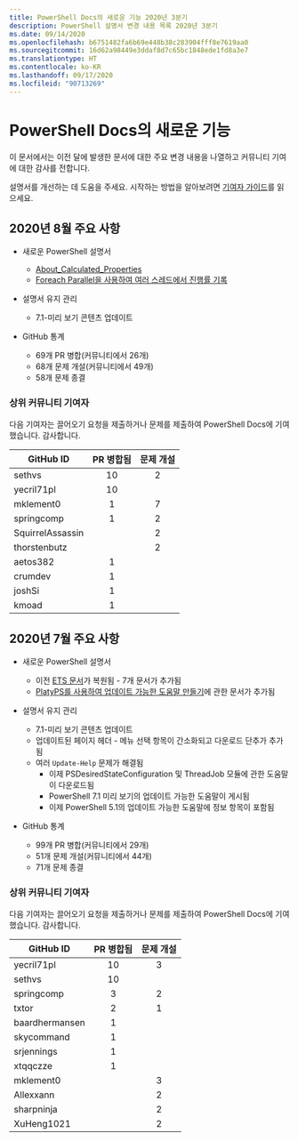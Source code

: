 ```yaml
---
title: PowerShell Docs의 새로운 기능 2020년 3분기
description: PowerShell 설명서 변경 내용 목록 2020년 3분기
ms.date: 09/14/2020
ms.openlocfilehash: b6751482fa6b69e448b38c283904fff8e7619aa0
ms.sourcegitcommit: 16d62a98449e3ddaf8d7c65bc1848ede1fd8a3e7
ms.translationtype: HT
ms.contentlocale: ko-KR
ms.lasthandoff: 09/17/2020
ms.locfileid: "90713269"
---
```

# <a name="whats-new-in-powershell-docs"></a>PowerShell Docs의 새로운 기능

이 문서에서는 이전 달에 발생한 문서에 대한 주요 변경 내용을 나열하고 커뮤니티 기여에 대한 감사를 전합니다.

설명서를 개선하는 데 도움을 주세요. 시작하는 방법을 알아보려면 [기여자 가이드][contrib]를 읽으세요.

## <a name="2020-august-highlights"></a>2020년 8월 주요 사항

- 새로운 PowerShell 설명서
  - [About_Calculated_Properties](/powershell/module/microsoft.powershell.core/about/about_calculated_properties)
  - [Foreach Parallel을 사용하여 여러 스레드에서 진행률 기록](/powershell/scripting/learn/deep-dives/write-progress-across-multiple-threads)
- 설명서 유지 관리
  - 7\.1-미리 보기 콘텐츠 업데이트

- GitHub 통계
  - 69개 PR 병합(커뮤니티에서 26개)
  - 68개 문제 개설(커뮤니티에서 49개)
  - 58개 문제 종결

### <a name="top-community-contributors"></a>상위 커뮤니티 기여자

다음 기여자는 끌어오기 요청을 제출하거나 문제를 제출하여 PowerShell Docs에 기여했습니다. 감사합니다.

|    GitHub ID     | PR 병합됨 | 문제 개설 |
| ---------------- | :--------: | :-----------: |
| sethvs           |     10     |       2       |
| yecril71pl       |     10     |               |
| mklement0        |     1      |       7       |
| springcomp       |     1      |       2       |
| SquirrelAssassin |            |       2       |
| thorstenbutz     |            |       2       |
| aetos382         |     1      |               |
| crumdev          |     1      |               |
| joshSi           |     1      |               |
| kmoad            |     1      |               |

## <a name="2020-july-highlights"></a>2020년 7월 주요 사항

- 새로운 PowerShell 설명서
  - 이전 [ETS 문서](/powershell/scripting/developer/ets/overview)가 복원됨 - 7개 문서가 추가됨
  - [PlatyPS를 사용하여 업데이트 가능한 도움말 만들기](/powershell/scripting/dev-cross-plat/create-help-using-platyps)에 관한 문서가 추가됨
- 설명서 유지 관리
  - 7\.1-미리 보기 콘텐츠 업데이트
  - 업데이트된 페이지 헤더 - 메뉴 선택 항목이 간소화되고 다운로드 단추가 추가됨
  - 여러 `Update-Help` 문제가 해결됨
    - 이제 PSDesiredStateConfiguration 및 ThreadJob 모듈에 관한 도움말이 다운로드됨
    - PowerShell 7.1 미리 보기의 업데이트 가능한 도움말이 게시됨
    - 이제 PowerShell 5.1의 업데이트 가능한 도움말에 정보 항목이 포함됨

- GitHub 통계
  - 99개 PR 병합(커뮤니티에서 29개)
  - 51개 문제 개설(커뮤니티에서 44개)
  - 71개 문제 종결

### <a name="top-community-contributors"></a>상위 커뮤니티 기여자

다음 기여자는 끌어오기 요청을 제출하거나 문제를 제출하여 PowerShell Docs에 기여했습니다. 감사합니다.

|   GitHub ID    | PR 병합됨 | 문제 개설 |
| -------------- | :--------: | :-----------: |
| yecril71pl     |     10     |       3       |
| sethvs         |     10     |               |
| springcomp     |     3      |       2       |
| txtor          |     2      |       1       |
| baardhermansen |     1      |               |
| skycommand     |     1      |               |
| srjennings     |     1      |               |
| xtqqczze       |     1      |               |
| mklement0      |            |       3       |
| Allexxann      |            |       2       |
| sharpninja     |            |       2       |
| XuHeng1021     |            |       2       |

<!-- Link references -->
[contrib]: contributing/overview.md
